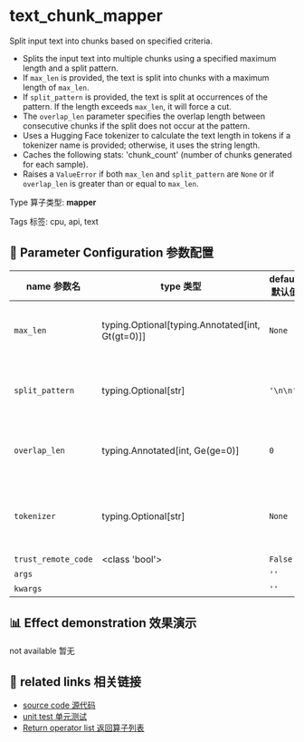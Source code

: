 # text_chunk_mapper

Split input text into chunks based on specified criteria.

- Splits the input text into multiple chunks using a specified maximum length and a
split pattern.
- If `max_len` is provided, the text is split into chunks with a maximum length of
`max_len`.
- If `split_pattern` is provided, the text is split at occurrences of the pattern. If
the length exceeds `max_len`, it will force a cut.
- The `overlap_len` parameter specifies the overlap length between consecutive chunks if
the split does not occur at the pattern.
- Uses a Hugging Face tokenizer to calculate the text length in tokens if a tokenizer
name is provided; otherwise, it uses the string length.
- Caches the following stats: 'chunk_count' (number of chunks generated for each
sample).
- Raises a `ValueError` if both `max_len` and `split_pattern` are `None` or if
`overlap_len` is greater than or equal to `max_len`.

Type 算子类型: **mapper**

Tags 标签: cpu, api, text

## 🔧 Parameter Configuration 参数配置
| name 参数名 | type 类型 | default 默认值 | desc 说明 |
|--------|------|--------|------|
| `max_len` | typing.Optional[typing.Annotated[int, Gt(gt=0)]] | `None` | Split text into multi texts with this max len if not |
| `split_pattern` | typing.Optional[str] | `'\n\n'` | Make sure split in this pattern if it is not None |
| `overlap_len` | typing.Annotated[int, Ge(ge=0)] | `0` | Overlap length of the split texts if not split in |
| `tokenizer` | typing.Optional[str] | `None` | The tokenizer name of Hugging Face tokenizers. |
| `trust_remote_code` | <class 'bool'> | `False` |  |
| `args` |  | `''` | extra args |
| `kwargs` |  | `''` | extra args |

## 📊 Effect demonstration 效果演示
not available 暂无

## 🔗 related links 相关链接
- [source code 源代码](../../../data_juicer/ops/mapper/text_chunk_mapper.py)
- [unit test 单元测试](../../../tests/ops/mapper/test_text_chunk_mapper.py)
- [Return operator list 返回算子列表](../../Operators.md)